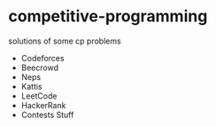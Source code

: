 # competitive-programming
solutions of some cp problems

- Codeforces
- Beecrowd
- Neps
- Kattis
- LeetCode
- HackerRank
- Contests Stuff
